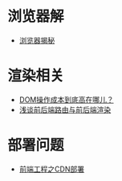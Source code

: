 # 浏览器解
- [浏览器揭秘](https://www.html5rocks.com/zh/tutorials/internals/howbrowserswork/)

# 渲染相关
- [DOM操作成本到底高在哪儿？](https://segmentfault.com/a/1190000014070240)
- [浅谈前后端路由与前后端渲染](https://molunerfinn.com/fe-be-router-render/#%E4%BB%80%E4%B9%88%E6%98%AF%E8%B7%AF%E7%94%B1)

# 部署问题
- [前端工程之CDN部署](https://div.io/topic/930)